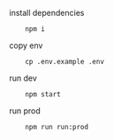 install dependencies

```
    npm i
```

copy env

```
    cp .env.example .env
```

run dev

```
    npm start
```

run prod

```
    npm run run:prod
```